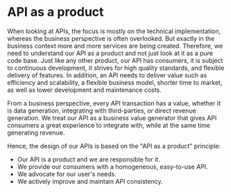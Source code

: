 # API as a product

When looking at APIs, the focus is mostly on the technical implementation, whereas the business perspective is often overlooked.
But exactly in the business context more and more services are being created.
Therefore, we need to understand our API as a product and not just look at it as a pure code base.
Just like any other product, our API has consumers, it is subject to continuous development, it strives for high quality standards, and flexible delivery of features.
In addition, an API needs to deliver value such as efficiency and scalability, a flexible business model, shorter time to market, as well as lower development and maintenance costs.

From a business perspective, every API transaction has a value, whether it is data generation, integrating with third-parties, or direct revenue generation.
We treat our API as a business value generator that gives API consumers a great experience to integrate with, while at the same time generating revenue.

Hence, the design of our APIs is based on the "API as a product" principle:

- Our API is a product and we are responsible for it.
- We provide our consumers with a homogeneous, easy-to-use API.
- We advocate for our user's needs.
- We actively improve and maintain API consistency.
